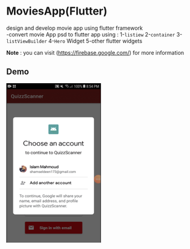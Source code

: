 # MoviesApp(Flutter)
design and develop movie app using flutter framework  <br />
-convert movie App psd to flutter app using :
1-`listiew`
2-`container`
3-`listViewBuilder`
4-`Hero` Widget
5-other flutter widgets


**Note** : you can visit (https://firebase.google.com/)  for more information 

## Demo
<p float="left">
<img src="https://github.com/ShamsEldeenAnd/images/blob/master/QuizApp/ezgif.com-video-to-gif(1).gif" width="250" height="420" />
</p>


